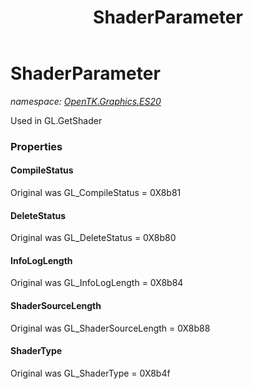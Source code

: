 ﻿---
title: ShaderParameter
---

# ShaderParameter
_namespace: [OpenTK.Graphics.ES20](N-OpenTK.Graphics.ES20.html)_

Used in GL.GetShader



### Properties

#### CompileStatus
Original was GL_CompileStatus = 0X8b81
#### DeleteStatus
Original was GL_DeleteStatus = 0X8b80
#### InfoLogLength
Original was GL_InfoLogLength = 0X8b84
#### ShaderSourceLength
Original was GL_ShaderSourceLength = 0X8b88
#### ShaderType
Original was GL_ShaderType = 0X8b4f

